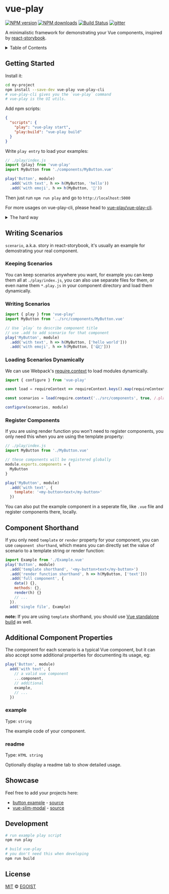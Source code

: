 # vue-play

[![NPM version](https://img.shields.io/npm/v/vue-play.svg?style=flat-square)](https://npmjs.com/package/vue-play) [![NPM downloads](https://img.shields.io/npm/dm/vue-play.svg?style=flat-square)](https://npmjs.com/package/vue-play) [![Build Status](https://img.shields.io/circleci/project/vue-play/vue-play/master.svg?style=flat-square)](https://circleci.com/gh/egoist/vue-play) [![gitter](https://img.shields.io/gitter/room/vue-play/vue-play.svg?style=flat-square)](https://gitter.im/vue-play/vue-play)

A minimalistic framework for demonstrating your Vue components, inspired by [react-storybook](https://github.com/kadirahq/react-storybook).

<details><summary>Table of Contents</summary>

<!-- toc -->

- [Getting started](#getting-started)
  * [The easy way](#the-easy-way)
  * [The hard way](#the-hard-way)
    + [App interface](#app-interface)
    + [Preview](#preview)
- [Writing Scenarios](#writing-scenarios)
  * [Keeping Scenarios](#keeping-scenarios)
  * [Writing Scenarios](#writing-scenarios-1)
  * [Loading Scenarios Dynamically](#loading-scenarios-dynamically)
  * [Register Components](#register-components)
- [Component Shorthand](#component-shorthand)
- [Additional Component Properties](#additional-component-properties)
  * [example](#example)
  * [readme](#readme)
- [Showcase](#showcase)
- [Development](#development)
- [License](#license)

<!-- tocstop -->

</details>

## Getting Started

Install it:

```bash
cd my-project
npm install --save-dev vue-play vue-play-cli
# vue-play-cli gives you the `vue-play` command
# vue-play is the UI utils.
```

Add npm scripts:

```json
{
  "scripts": {
    "play": "vue-play start",
    "play:build": "vue-play build"
  }
}
```

Write `play entry` to load your examples:

```js
// ./play/index.js
import {play} from 'vue-play'
import MyButton from './components/MyButton.vue'

play('Button', module)
  .add('with text', h => h(MyButton, 'hello'))
  .add('with emoji', h => h(MyButton, '💫'))
```

Then just run `npm run play` and go to `http://localhost:5000`

For more usages on vue-play-cli, please head to [vue-play/vue-play-cli](https://github.com/vue-play/vue-play-cli).

<details><summary>The hard way</summary>

There're two pages in your play app, one is the app interface which has a sidebar and it can toggle scenarios of your components, the other page is for rendering the examples, this page will be loaded as iframe in app interface.

And only the latter needs to load scenarios that you write in the `play entry`, let's say `./play/index.js`:

```js
import {play} from 'vue-play'
import MyButton from './MyButton.vue'

play('MyButton', module)
  .add('with text', h => h(MyButton, ['text']))
```

#### App interface

```js
// ./play/app.js
import app from 'vue-play/dist/app'
import 'vue-play/dist/app.css'

// bootstrap app
app()
```

#### Preview

```js
// ./play/preview.js
import preview from 'vue-play/dist/preview'
// loads the scenarios at ./play/index.js
import scenarios from './'

// actually render the scenarios in preview page
// when the preview page is ready
// it will tell the app interface what scenarios we have
preview(scenarios)
```

Add `app interface` and `preview` to your webpack entry:

```js
module.exports = {
  // ...
  entry: {
    app: './play/app.js',
    preview: './play/preview.js'
  },
  // don't forget to generate html output for both of them
  plugins: [
    new HtmlWebpackPlugin({
      filename: 'index.html',
      chunks: ['app']
    }),
    new HtmlWebpackPlugin({
      filename: 'preview.html',
      chunks: ['preview']
    })
  ]
}
```

That's it, you're all set!
</details>

## Writing Scenarios

`scenario`, a.k.a. story in react-storybook, it's usually an example for demostrating your real component.

### Keeping Scenarios

You can keep scenarios anywhere you want, for example you can keep them all at `./play/index.js`, you can also use separate files for them, or even name them `*.play.js` in your component directory and load them dynamically.

### Writing Scenarios

```js
import { play } from 'vue-play'
import MyButton from '../src/components/MyButton.vue'

// Use `play` to describe component title
// use .add to add scenario for that component
play('MyButton', module)
  .add('with text', h => h(MyButton, ['hello world']))
  .add('with emoji', h => h(MyButton, ['😃🍻']))
```

### Loading Scenarios Dynamically

We can use Webpack's [require.context](https://webpack.github.io/docs/context.html#require-context) to load modules dynamically.

```js
import { configure } from 'vue-play'

const load = requireContext => requireContext.keys().map(requireContext)

const scenarios = load(require.context('../src/components', true, /.play.js$/))

configure(scenarios, module)
```

### Register Components

If you are using render function you won't need to register components, you only need this when you are using the template property:

```js
// ./play/index.js
import MyButton from './MyButton.vue'

// these components will be registered globally
module.exports.components = {
  MyButton
}

play('MyButton', module)
  .add('with text', {
    template: '<my-button>text</my-button>'
  })
```

You can also put the example component in a seperate file, like `.vue` file and register components there, locally.

## Component Shorthand

If you only need `template` or `render` property for your component, you can use `component shorthand`, which means you can directly set the value of scenario to a template string or render function:

```js
import Example from './Example.vue'
play('Button', module)
  .add('template shorthand', '<my-button>text</my-button>')
  .add('render function shorthand', h => h(MyButton, ['text']))
  .add('full component', {
    data() {},
    methods: {},
    render(h) {}
    // ...
  }).
  add('single file', Example)
```

**note:** If you are using `template` shorthand, you should use [Vue standalone build](https://vuejs.org/guide/installation.html#Standalone-vs-Runtime-only-Build) as well.

## Additional Component Properties

The component for each scenario is a typical Vue component, but it can also accept some additional properties for documenting its usage, eg:

```js
play('Button', module)
  add('with text', {
    // a valid vue component
    ...component,
    // additional
    example,
    // ...
  })
```

### example

Type: `string`

The example code of your component.

### readme

Type: `HTML string`

Optionally display a readme tab to show detailed usage.

## Showcase

Feel free to add your projects here:

- [button example](http://vue-play-button.surge.sh/#/) - [source](https://github.com/vue-play/vue-play/tree/master/play)
- [vue-slim-modal](https://egoistian.com/vue-slim-modal/#/) - [source](https://github.com/egoist/vue-slim-modal/tree/master/play)

## Development

```bash
# run example play script
npm run play

# build vue-play
# you don't need this when developing
npm run build
```

## License

[MIT](https://egoist.mit-license.org) &copy; [EGOIST](https://github.com/egoist)
